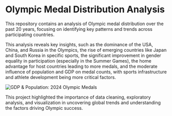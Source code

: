 # Olympic Medal Distribution Analysis

This repository contains an analysis of Olympic medal distribution over the past 20 years, focusing on identifying key patterns and trends across participating countries.

This analysis reveals key insights, such as the dominance of the USA, China, and Russia in the Olympics, the rise of emerging countries like Japan and South Korea in specific sports, the significant improvement in gender equality in participation (especially in the Summer Games), the home advantage for host countries leading to more medals, and the moderate influence of population and GDP on medal counts, with sports infrastructure and athlete development being more critical factors.

![GDP & Population: 2024 Olympic Medals](https://github.com/yildiramdsa/gdp_and_population_2024_olympic_medals/blob/main/images/gdp_and_population_2024_olympic_medals.png)

This project highlighted the importance of data cleaning, exploratory analysis, and visualization in uncovering global trends and understanding the factors driving Olympic success.
